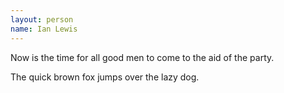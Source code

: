 ```yaml
---
layout: person
name: Ian Lewis
---
```


Now is the time for all good men to come to the aid of the party.

The quick brown fox jumps over the lazy dog.

